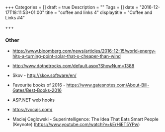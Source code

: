 +++
Categories = []
draft = true
Description = ""
Tags = []
date = "2016-12-17T18:11:53+01:00"
title = "coffee and links 4"
displaytitle = "Coffee and Links #4"

+++

### Other

* https://www.bloomberg.com/news/articles/2016-12-15/world-energy-hits-a-turning-point-solar-that-s-cheaper-than-wind
* http://www.dotnetrocks.com/default.aspx?ShowNum=1388



* Skov - http://skov.software/en/
* Favourite books of 2016 - https://www.gatesnotes.com/About-Bill-Gates/Best-Books-2016
* ASP.NET web hooks
* https://vocajs.com/
* Maciej Ceglowski - Superintelligence: The Idea That Eats Smart People (Keynote) (https://www.youtube.com/watch?v=kErHiET5YPw)